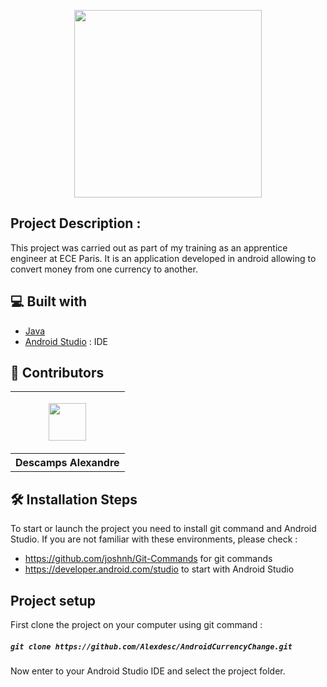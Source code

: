 <p>
    <a href="https://www.handicap.org/">
      <p align="center">
          <img src="https://upload.wikimedia.org/wikipedia/commons/thumb/8/82/Android_logo_2019.svg/1173px-Android_logo_2019.svg.png" width=300>
      </p>
    </a>
</p>

## Project Description :

This project was carried out as part of my training as an apprentice engineer at ECE Paris. It is an application developed in android allowing to convert money from one currency to another.

  
## 💻 Built with
- [Java](https://www.java.com/fr/)
- [Android Studio](https://developer.android.com/studio) : IDE

## 🙇 Contributors
<center><table>
  <tr>
    <td>
    <a href="https://github.com/Alexdesc">
      <p align="center">
        <img src="https://avatars3.githubusercontent.com/u/35339436?s=460&u=538bd1b7b3694f2e847261d4be581e993142a5b7&v=4" width=60>
      </p>
    </a>
    </td>
  </tr>
  <tr>
    <th>Descamps Alexandre</th>
  </tr>
</table></center>


## 🛠️ Installation Steps

To start or launch the project you need to install git command and Android Studio. If you are not familiar with these environments, please check :
- https://github.com/joshnh/Git-Commands for git commands
- https://developer.android.com/studio  to start with Android Studio


## Project setup

First clone the project on your computer using git command :
##### `git clone https://github.com/Alexdesc/AndroidCurrencyChange.git`

Now enter to your Android Studio IDE and select the project folder.
